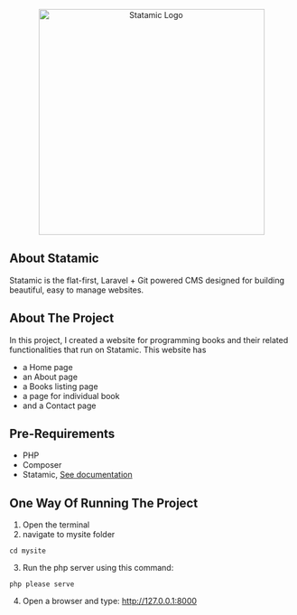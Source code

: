 
<p align="center"><img src="https://statamic.com/assets/branding/Statamic-Logo+Wordmark-Rad.svg" width="400" alt="Statamic Logo" /></p>

## About Statamic 
Statamic is the flat-first, Laravel + Git powered CMS designed for building beautiful, easy to manage websites.

## About The Project
In this project, I created a website for programming books and their related functionalities that run on Statamic. This website has 
- a Home page
- an About page
- a Books listing page
- a page for individual book
- and a Contact page

## Pre-Requirements 
- PHP
- Composer
- Statamic, [See documentation](https://statamic.dev/installing)

## One Way Of Running The Project
1. Open the terminal 
2. navigate to mysite folder
```
cd mysite
```
3. Run the php server using this command:
```
php please serve
```
4. Open a browser and type: http://127.0.0.1:8000

